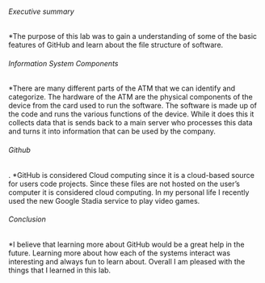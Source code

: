 ###### Executive summary 


*The purpose of this lab was to gain a understanding of some of the basic features of GitHub and learn about the file structure of software. 

###### Information System Components

*There are many different parts of the ATM that we can identify and categorize. The hardware of the ATM are the physical components of the device from the card used to run the software. The software is made up of the code and runs the various functions of the device. While it does this it collects data that is sends back to a main server who processes this data and turns it into information that can be used by the company. 

###### Github

.
*GitHub is considered Cloud computing since it is a cloud-based source for users code projects. Since these files are not hosted on the user’s computer it is considered cloud computing. In my personal life I recently used the new Google Stadia service to play video games. 

###### Conclusion


*I believe that learning more about GitHub would be a great help in the future. Learning more about how each of the systems interact was interesting and always fun to learn about. Overall I am pleased with the things that I learned in this lab. 
